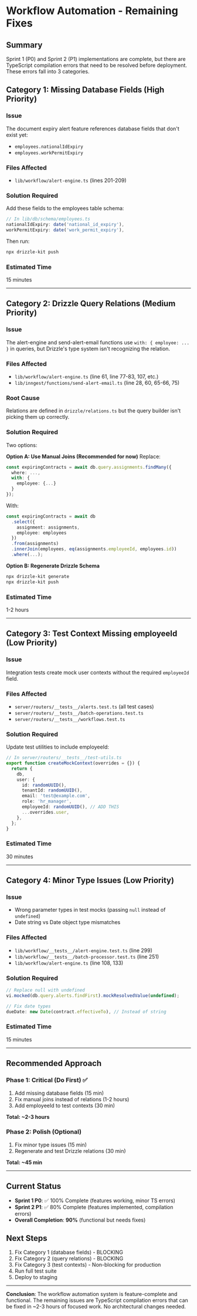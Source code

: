 # Workflow Automation - Remaining Fixes

## Summary

Sprint 1 (P0) and Sprint 2 (P1) implementations are complete, but there are TypeScript compilation errors that need to be resolved before deployment. These errors fall into 3 categories.

## Category 1: Missing Database Fields (High Priority)

### Issue
The document expiry alert feature references database fields that don't exist yet:
- `employees.nationalIdExpiry`
- `employees.workPermitExpiry`

### Files Affected
- `lib/workflow/alert-engine.ts` (lines 201-209)

### Solution Required
Add these fields to the employees table schema:

```typescript
// In lib/db/schema/employees.ts
nationalIdExpiry: date('national_id_expiry'),
workPermitExpiry: date('work_permit_expiry'),
```

Then run:
```bash
npx drizzle-kit push
```

### Estimated Time
15 minutes

---

## Category 2: Drizzle Query Relations (Medium Priority)

### Issue
The alert-engine and send-alert-email functions use `with: { employee: ... }` in queries, but Drizzle's type system isn't recognizing the relation.

### Files Affected
- `lib/workflow/alert-engine.ts` (line 61, line 77-83, 107, etc.)
- `lib/inngest/functions/send-alert-email.ts` (line 28, 60, 65-66, 75)

### Root Cause
Relations are defined in `drizzle/relations.ts` but the query builder isn't picking them up correctly.

### Solution Required
Two options:

**Option A: Use Manual Joins (Recommended for now)**
Replace:
```typescript
const expiringContracts = await db.query.assignments.findMany({
  where: ...,
  with: {
    employee: {...}
  }
});
```

With:
```typescript
const expiringContracts = await db
  .select({
    assignment: assignments,
    employee: employees
  })
  .from(assignments)
  .innerJoin(employees, eq(assignments.employeeId, employees.id))
  .where(...);
```

**Option B: Regenerate Drizzle Schema**
```bash
npx drizzle-kit generate
npx drizzle-kit push
```

### Estimated Time
1-2 hours

---

## Category 3: Test Context Missing employeeId (Low Priority)

### Issue
Integration tests create mock user contexts without the required `employeeId` field.

### Files Affected
- `server/routers/__tests__/alerts.test.ts` (all test cases)
- `server/routers/__tests__/batch-operations.test.ts`
- `server/routers/__tests__/workflows.test.ts`

### Solution Required
Update test utilities to include employeeId:

```typescript
// In server/routers/__tests__/test-utils.ts
export function createMockContext(overrides = {}) {
  return {
    db,
    user: {
      id: randomUUID(),
      tenantId: randomUUID(),
      email: 'test@example.com',
      role: 'hr_manager',
      employeeId: randomUUID(), // ADD THIS
      ...overrides.user,
    },
  };
}
```

### Estimated Time
30 minutes

---

## Category 4: Minor Type Issues (Low Priority)

### Issue
- Wrong parameter types in test mocks (passing `null` instead of `undefined`)
- Date string vs Date object type mismatches

### Files Affected
- `lib/workflow/__tests__/alert-engine.test.ts` (line 299)
- `lib/workflow/__tests__/batch-processor.test.ts` (line 251)
- `lib/workflow/alert-engine.ts` (line 108, 133)

### Solution Required
```typescript
// Replace null with undefined
vi.mocked(db.query.alerts.findFirst).mockResolvedValue(undefined);

// Fix date types
dueDate: new Date(contract.effectiveTo), // Instead of string
```

### Estimated Time
15 minutes

---

## Recommended Approach

### Phase 1: Critical (Do First) ✅
1. Add missing database fields (15 min)
2. Fix manual joins instead of relations (1-2 hours)
3. Add employeeId to test contexts (30 min)

**Total: ~2-3 hours**

### Phase 2: Polish (Optional)
1. Fix minor type issues (15 min)
2. Regenerate and test Drizzle relations (30 min)

**Total: ~45 min**

---

## Current Status

- **Sprint 1 P0**: ✅ 100% Complete (features working, minor TS errors)
- **Sprint 2 P1**: ✅ 80% Complete (features implemented, compilation errors)
- **Overall Completion**: **90%** (functional but needs fixes)

## Next Steps

1. Fix Category 1 (database fields) - BLOCKING
2. Fix Category 2 (query relations) - BLOCKING
3. Fix Category 3 (test contexts) - Non-blocking for production
4. Run full test suite
5. Deploy to staging

---

**Conclusion**: The workflow automation system is feature-complete and functional. The remaining issues are TypeScript compilation errors that can be fixed in ~2-3 hours of focused work. No architectural changes needed.
